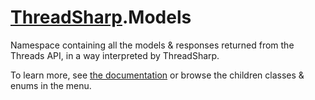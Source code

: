 # [ThreadSharp](../).Models

Namespace containing all the models & responses returned from the Threads API, in a way interpreted by ThreadSharp.

To learn more, see [the documentation](/docs) or browse the children classes & enums in the menu.